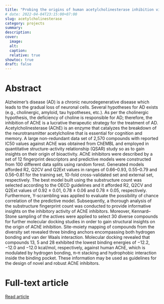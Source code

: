 ```yaml
---
title: "Probing the origins of human acetylcholinesterase inhibition via QSAR modeling and molecular docking"
# date: 2022-04-04T23:15:00+07:00
slug: acetylcholinesterase
category: projects
summary:
description:
cover:
  image:
  alt:
  caption:
  relative: true
showtoc: true
draft: false
---
```


# Abstract

Alzheimer’s disease (AD) is a chronic neurodegenerative disease which leads to the gradual loss of neuronal cells. Several hypotheses for AD exists (e.g., cholinergic, amyloid, tau hypotheses, etc.). As per the cholinergic hypothesis, the deficiency of choline is responsible for AD; therefore, the inhibition of AChE is a lucrative therapeutic strategy for the treatment of AD. Acetylcholinesterase (AChE) is an enzyme that catalyzes the breakdown of the neurotransmitter acetylcholine that is essential for cognition and memory. A large non-redundant data set of 2,570 compounds with reported IC50 values against AChE was obtained from ChEMBL and employed in quantitative structure-activity relationship (QSAR) study so as to gain insights on their origin of bioactivity. AChE inhibitors were described by a set of 12 fingerprint descriptors and predictive models were constructed from 100 different data splits using random forest. Generated models afforded R2, Q2CV and Q2Ext values in ranges of 0.66–0.93, 0.55–0.79 and 0.56–0.81 for the training set, 10-fold cross-validated set and external set, respectively. The best model built using the substructure count was selected according to the OECD guidelines and it afforded R2, Q2CV and Q2Ext values of 0.92 ± 0.01, 0.78 ± 0.06 and 0.78 ± 0.05, respectively. Furthermore, Y-scrambling was applied to evaluate the possibility of chance correlation of the predictive model. Subsequently, a thorough analysis of the substructure fingerprint count was conducted to provide informative insights on the inhibitory activity of AChE inhibitors. Moreover, Kennard–Stone sampling of the actives were applied to select 30 diverse compounds for further molecular docking studies in order to gain structural insights on the origin of AChE inhibition. Site-moiety mapping of compounds from the diversity set revealed three binding anchors encompassing both hydrogen bonding and van der Waals interaction. Molecular docking revealed that compounds 13, 5 and 28 exhibited the lowest binding energies of −12.2, −12.0 and −12.0 kcal/mol, respectively, against human AChE, which is modulated by hydrogen bonding, π–π stacking and hydrophobic interaction inside the binding pocket. These information may be used as guidelines for the design of novel and robust AChE inhibitors.

# Full-text article
[Read article](https://peerj.com/articles/2322/)
